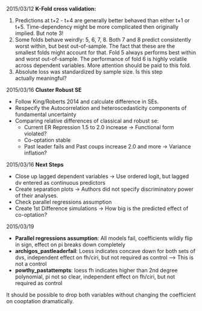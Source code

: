 2015/03/12 __K-Fold cross validation:__ 

1. Predictions at t+2 - t+4 are generally better behaved than
    either t+1 or t+5. Time-dependency might be more complicated then originally implied. But note 3!
2. Some folds behave weirdly: 5, 6, 7, 8. Both 7 and 8 predict 
    consistently worst within, but best out-of-sample. The fact that these are the smallest folds might account for that. Fold 5 always performs best within and worst out-of-sample. The performance of fold 6 is highly volatile across dependent variables. More attention should be paid to this fold.
3. Absolute loss was standardized by sample size. Is this step  
    actually meaningful?

2015/03/16 __Cluster Robust SE__

- Follow King/Roberts 2014 and calculate difference in SEs.
- Respecify the Autocorrelation and heteroscedasticity 
  components of fundamental uncertainty
- Comparing relative differences of classical and robust se:
    + Current ER Repression 1.5 to 2.0 increase -> Functional form violated?
    + Co-optation stable
    + Past leader fails and Past coups increase 2.0 and more -> Variance inflation?

2015/03/16 __Next Steps__
- Close up lagged dependent variables -> Use ordered logit, but lagged dv entered as continuous predictors
- Create separation plots -> Authors did not specify discriminatory power of their analyses.
- Check parallel regressions assumption
- Create 1st Difference simulations -> How big is the predicted effect of co-optation?

2015/03/19
- __Parallel regressions assumption__: All models fail, coefficients wildly flip in sign, effect on pi breaks down completely
- __archigos_pastleaderfail__: Loess indicates concave down for both sets of dvs, independent effect on fh/ciri, but not required as control --> This is not a control
- __powthy_pastattempts__: loess fh indicates higher than 2nd degree polynomial, pi not so clear, independent effect on fh/ciri, but not required as control

It should be possible to drop both variables without changing the coefficient on cooptation dramatically.